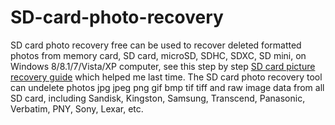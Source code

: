 # SD-card-photo-recovery
SD card photo recovery free can be used to recover deleted formatted photos from memory card, SD card, microSD, SDHC, SDXC, SD mini, on Windows 8/8.1/7/Vista/XP computer, see this step by step <a href="http://www.asoftech.com/articles/sd-card-photo-recovery.html">SD card picture recovery guide</a> which helped me last time. The SD card photo recovery tool can undelete photos jpg jpeg png gif bmp tif tiff and raw image data from all SD card, including Sandisk, Kingston, Samsung, Transcend, Panasonic, Verbatim, PNY, Sony, Lexar, etc.
